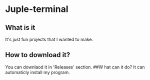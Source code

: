 # Juple-terminal
## What is it
It's just fun projects that I wanted to make.
## How to download it?
You can downlaod it in 'Releases' section.
##W hat can it do?
It can automaticly install my program.
